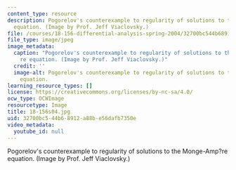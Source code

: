 ```yaml
---
content_type: resource
description: Pogorelov's counterexample to regularity of solutions to the Monge-Amp?re
  equation. (Image by Prof. Jeff Viaclovsky.)
file: /courses/18-156-differential-analysis-spring-2004/32700bc544b68912a88be56dafb7350e_18-156s04.jpg
file_type: image/jpeg
image_metadata:
  caption: "Pogorelov's counterexample to regularity of solutions to the Monge-Amp\xE8\
    re equation. (Image by Prof. Jeff Viaclovsky.)"
  credit: ''
  image-alt: Pogorelov's counterexample to regularity of solutions to the Monge-Ampere
    equation.
learning_resource_types: []
license: https://creativecommons.org/licenses/by-nc-sa/4.0/
ocw_type: OCWImage
resourcetype: Image
title: 18-156s04.jpg
uid: 32700bc5-44b6-8912-a88b-e56dafb7350e
video_metadata:
  youtube_id: null
---
```

Pogorelov's counterexample to regularity of solutions to the Monge-Amp?re equation. (Image by Prof. Jeff Viaclovsky.)
